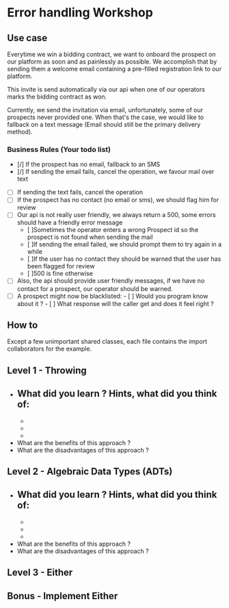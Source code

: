# Error handling Workshop

## Use case
Everytime we win a bidding contract, we want to onboard the prospect on our platform as soon and as painlessly as possible.
We accomplish that by sending them a welcome email containing a pre-filled registration link to our platform.

This invite is send automatically via our api when one of our operators marks the bidding contract as won.   

Currently, we send the invitation via email, unfortunately, some of our prospects never provided one.
When that's the case, we would like to fallback on a text message (Email should still be the primary delivery method). 

### Business Rules (Your todo list)
- [/] If the prospect has no email, fallback to an SMS
- [/] If sending the email fails, cancel the operation, we favour mail over text
- [ ] If sending the text fails, cancel the operation
- [ ] If the prospect has no contact (no email or sms), we should flag him for review
- [ ] Our api is not really user friendly, we always return a 500, some errors should have a friendly error message
     - [ ]Sometimes the operator enters a wrong Prospect id so the prospect is not found when sending the mail
     - [ ]If sending the email failed, we should prompt them to try again in a while
     - [ ]If the user has no contact they should be warned that the user has been flagged for review
     - [ ]500 is fine otherwise
- [ ] Also, the api should provide user friendly messages, if we have no contact for a prospect, 
     our operator should be warned.
- [ ] A prospect might now be blacklisted:
      - [ ] Would you program know about it ? 
      - [ ] What response will the caller get and does it feel right ?

## How to
Except a few unimportant shared classes, each file contains the import collaborators for the example. 

## Level 1 - Throwing
- What did you learn ? 
  Hints, what did you think of: 
  - 
  -
  -
  -
- What are the benefits of this approach ?
- What are the disadvantages of this approach ?

## Level 2 - Algebraic Data Types (ADTs)
- What did you learn ? 
  Hints, what did you think of: 
  - 
  -
  -
  -
- What are the benefits of this approach ?
- What are the disadvantages of this approach ?

## Level 3 - Either
## Bonus - Implement Either







